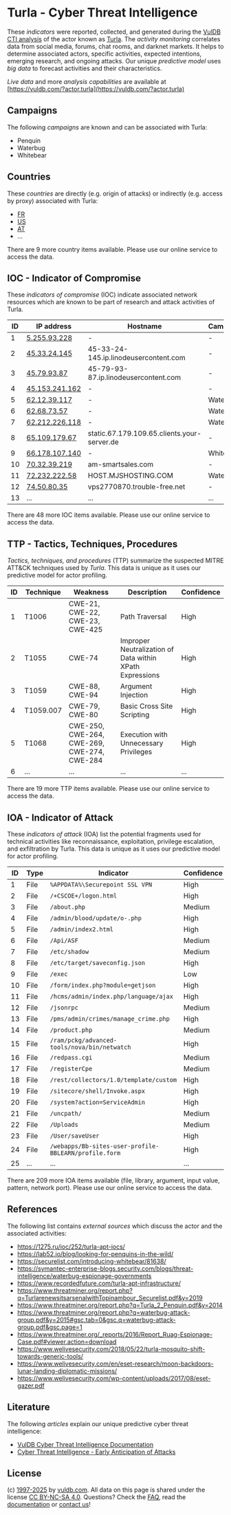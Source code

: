 # Turla - Cyber Threat Intelligence

These _indicators_ were reported, collected, and generated during the [VulDB CTI analysis](https://vuldb.com/?kb.cti) of the actor known as [Turla](https://vuldb.com/?actor.turla). The _activity monitoring_ correlates data from social media, forums, chat rooms, and darknet markets. It helps to determine associated actors, specific activities, expected intentions, emerging research, and ongoing attacks. Our unique _predictive model_ uses _big data_ to forecast activities and their characteristics.

_Live data_ and more _analysis capabilities_ are available at [https://vuldb.com/?actor.turla](https://vuldb.com/?actor.turla)

## Campaigns

The following _campaigns_ are known and can be associated with Turla:

* Penquin
* Waterbug
* Whitebear

## Countries

These _countries_ are directly (e.g. origin of attacks) or indirectly (e.g. access by proxy) associated with Turla:

* [FR](https://vuldb.com/?country.fr)
* [US](https://vuldb.com/?country.us)
* [AT](https://vuldb.com/?country.at)
* ...

There are 9 more country items available. Please use our online service to access the data.

## IOC - Indicator of Compromise

These _indicators of compromise_ (IOC) indicate associated network resources which are known to be part of research and attack activities of Turla.

ID | IP address | Hostname | Campaign | Confidence
-- | ---------- | -------- | -------- | ----------
1 | [5.255.93.228](https://vuldb.com/?ip.5.255.93.228) | - | - | High
2 | [45.33.24.145](https://vuldb.com/?ip.45.33.24.145) | 45-33-24-145.ip.linodeusercontent.com | - | High
3 | [45.79.93.87](https://vuldb.com/?ip.45.79.93.87) | 45-79-93-87.ip.linodeusercontent.com | - | High
4 | [45.153.241.162](https://vuldb.com/?ip.45.153.241.162) | - | - | High
5 | [62.12.39.117](https://vuldb.com/?ip.62.12.39.117) | - | Waterbug | High
6 | [62.68.73.57](https://vuldb.com/?ip.62.68.73.57) | - | Waterbug | High
7 | [62.212.226.118](https://vuldb.com/?ip.62.212.226.118) | - | Waterbug | High
8 | [65.109.179.67](https://vuldb.com/?ip.65.109.179.67) | static.67.179.109.65.clients.your-server.de | - | High
9 | [66.178.107.140](https://vuldb.com/?ip.66.178.107.140) | - | Whitebear | High
10 | [70.32.39.219](https://vuldb.com/?ip.70.32.39.219) | am-smartsales.com | - | High
11 | [72.232.222.58](https://vuldb.com/?ip.72.232.222.58) | HOST.MJSHOSTING.COM | Waterbug | High
12 | [74.50.80.35](https://vuldb.com/?ip.74.50.80.35) | vps2770870.trouble-free.net | - | High
13 | ... | ... | ... | ...

There are 48 more IOC items available. Please use our online service to access the data.

## TTP - Tactics, Techniques, Procedures

_Tactics, techniques, and procedures_ (TTP) summarize the suspected MITRE ATT&CK techniques used by _Turla_. This data is unique as it uses our predictive model for actor profiling.

ID | Technique | Weakness | Description | Confidence
-- | --------- | -------- | ----------- | ----------
1 | T1006 | CWE-21, CWE-22, CWE-23, CWE-425 | Path Traversal | High
2 | T1055 | CWE-74 | Improper Neutralization of Data within XPath Expressions | High
3 | T1059 | CWE-88, CWE-94 | Argument Injection | High
4 | T1059.007 | CWE-79, CWE-80 | Basic Cross Site Scripting | High
5 | T1068 | CWE-250, CWE-264, CWE-269, CWE-274, CWE-284 | Execution with Unnecessary Privileges | High
6 | ... | ... | ... | ...

There are 19 more TTP items available. Please use our online service to access the data.

## IOA - Indicator of Attack

These _indicators of attack_ (IOA) list the potential fragments used for technical activities like reconnaissance, exploitation, privilege escalation, and exfiltration by Turla. This data is unique as it uses our predictive model for actor profiling.

ID | Type | Indicator | Confidence
-- | ---- | --------- | ----------
1 | File | `%APPDATA%\Securepoint SSL VPN` | High
2 | File | `/+CSCOE+/logon.html` | High
3 | File | `/about.php` | Medium
4 | File | `/admin/blood/update/o-.php` | High
5 | File | `/admin/index2.html` | High
6 | File | `/Api/ASF` | Medium
7 | File | `/etc/shadow` | Medium
8 | File | `/etc/target/saveconfig.json` | High
9 | File | `/exec` | Low
10 | File | `/form/index.php?module=getjson` | High
11 | File | `/hcms/admin/index.php/language/ajax` | High
12 | File | `/jsonrpc` | Medium
13 | File | `/pms/admin/crimes/manage_crime.php` | High
14 | File | `/product.php` | Medium
15 | File | `/ram/pckg/advanced-tools/nova/bin/netwatch` | High
16 | File | `/redpass.cgi` | Medium
17 | File | `/registerCpe` | Medium
18 | File | `/rest/collectors/1.0/template/custom` | High
19 | File | `/sitecore/shell/Invoke.aspx` | High
20 | File | `/system?action=ServiceAdmin` | High
21 | File | `/uncpath/` | Medium
22 | File | `/Uploads` | Medium
23 | File | `/User/saveUser` | High
24 | File | `/webapps/Bb-sites-user-profile-BBLEARN/profile.form` | High
25 | ... | ... | ...

There are 209 more IOA items available (file, library, argument, input value, pattern, network port). Please use our online service to access the data.

## References

The following list contains _external sources_ which discuss the actor and the associated activities:

* https://1275.ru/ioc/252/turla-apt-iocs/
* https://lab52.io/blog/looking-for-penquins-in-the-wild/
* https://securelist.com/introducing-whitebear/81638/
* https://symantec-enterprise-blogs.security.com/blogs/threat-intelligence/waterbug-espionage-governments
* https://www.recordedfuture.com/turla-apt-infrastructure/
* https://www.threatminer.org/report.php?q=TurlarenewsitsarsenalwithTopinambour_Securelist.pdf&y=2019
* https://www.threatminer.org/report.php?q=Turla_2_Penquin.pdf&y=2014
* https://www.threatminer.org/report.php?q=waterbug-attack-group.pdf&y=2015#gsc.tab=0&gsc.q=waterbug-attack-group.pdf&gsc.page=1
* https://www.threatminer.org/_reports/2016/Report_Ruag-Espionage-Case.pdf#viewer.action=download
* https://www.welivesecurity.com/2018/05/22/turla-mosquito-shift-towards-generic-tools/
* https://www.welivesecurity.com/en/eset-research/moon-backdoors-lunar-landing-diplomatic-missions/
* https://www.welivesecurity.com/wp-content/uploads/2017/08/eset-gazer.pdf

## Literature

The following _articles_ explain our unique predictive cyber threat intelligence:

* [VulDB Cyber Threat Intelligence Documentation](https://vuldb.com/?kb.cti)
* [Cyber Threat Intelligence - Early Anticipation of Attacks](https://www.scip.ch/en/?labs.20201022)

## License

(c) [1997-2025](https://vuldb.com/?kb.changelog) by [vuldb.com](https://vuldb.com/?kb.about). All data on this page is shared under the license [CC BY-NC-SA 4.0](https://creativecommons.org/licenses/by-nc-sa/4.0/). Questions? Check the [FAQ](https://vuldb.com/?kb.faq), read the [documentation](https://vuldb.com/?kb) or [contact us](https://vuldb.com/?contact)!
